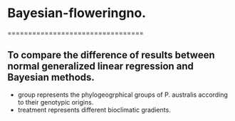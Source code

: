 # Bayesian-floweringno.
=================================

To compare the difference of results between normal generalized linear regression and Bayesian methods.
---------------------------------------------------------------------------------------------------------

* group represents the phylogeogrphical groups of P. australis according to their genotypic origins.
* treatment represents different bioclimatic gradients.
